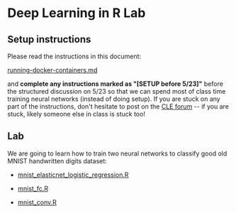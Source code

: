# Deep Learning in R Lab

## Setup instructions

Please read the instructions in this document:

[running-docker-containers.md](running-docker-containers.md)

and **complete any instructions marked as "[SETUP before 5/23]"** before the structured discussion on 5/23 so that we can spend most of class time training neural networks (instead of doing setup). If you are stuck on any part of the instructions, don't hesitate to post on the [CLE forum](https://courses.ucsf.edu/mod/forum/view.php?id=546441) -- if you are stuck, likely someone else in class is stuck too! 

## Lab

We are going to learn how to train two neural networks to classify good old MNIST handwritten digits dataset:

- [mnist_elasticnet_logistic_regression.R](mnist_elasticnet_logistic_regression.R)

- [mnist_fc.R](mnist_fc.R)

- [mnist_conv.R](mnist_conv.R)

